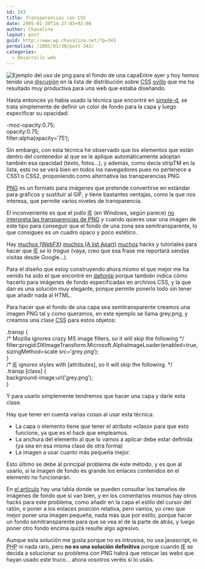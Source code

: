 ```yaml
---
id: 343
title: Transparencias con CSS
date: 2005-01-30T14:27:03+02:00
author: Chavalina
layout: post
guid: http://www.wp.chavalina.net/?p=343
permalink: /2005/01/30/post-343/
categories:
  - Desarrollo web
---
```

<img class="imgizqda" src="http://www.chavalina.net/imagenes/fotos/fondopng.jpg" alt="Ejemplo del uso de png para el fondo de una capa" />Entre ayer y hoy hemos tenido una <acronym title="por llamarlo de alguna manera">discusión</acronym> en la lista de distribución sobre <acronym title="Cascade Style Sheets">CSS</acronym> <a href="http://ovillo.org/" target="_blank">ovillo</a> que me ha resultado muy productiva para una web que estaba dise&ntilde;ando.

Hasta entonces yo había usado la técnica que encontré en <a href="http://www.simple-d.net/200411/transparencies/" target="_blank">simple-d</a>, se trata simplemente de definir un color de fondo para la capa y luego especificar su opacidad:

<div class="codigo">
  -moz-opacity:0.75;<br /> opacity:0.75;<br /> filter:alpha(opacity=&prime;75&prime;);
</div>

Sin embargo, con esta técnica he observado que los elementos que están dentro del contenedor al que se le aplique automáticamente adoptan también esa opacidad (texto, fotos…), y además, como decía stripTM en la lista, esto no se verá bien en todos los navegadores pues no pertenece a CSS1 o CSS2, proponiendo como alternativa las transparencias PNG.

<a href="http://es.wikipedia.org/wiki/PNG" target="_blank">PNG</a> es un formato para imágenes que pretende convertirse en estándar para gráficos y sustituir al GIF, y tiene bastantes ventajas, como la que nos interesa, que permite varios niveles de transparencia.

El inconveniente es que el jodío <acronym title="Internet Explorer">IE</acronym> (en Windows, según parece) <a href="http://msdn.microsoft.com/library/default.asp?url=/workshop/author/filter/reference/filters/AlphaImageLoader.asp" target="_blank">no interpreta las transparencias de PNG</a> y cuando quieres usar una imagen de este tipo para conseguir que el fondo de una zona sea semitransparente, lo que consigues es un cuadro opaco y poco estético.

Hay <a href="http://webfx.eae.net/dhtml/pngbehavior/pngbehavior.html" target="_blank">muchos (WebFX)</a> <a href="http://www.alistapart.com/articles/pngopacity/" target="_blank">muchos (A list Apart)</a> <a href="http://redvip.homelinux.net/varios/explorer-png.html" target="_blank">muchos</a> hacks y tutoriales para hacer que <acronym title="Internet Explorer">IE</acronym> _se lo trague_ (vaya, creo que esa frase me reportará sendas visitas desde Google…).

Para el dise&ntilde;o que estoy construyendo ahora mismo el que mejor me ha venido ha sido el que encontré en <a href="http://www.daltonlp.com/daltonlp.cgi?item_type=1&#038;item_id=217" target="_blank">daltonlp</a> porque también indica cómo hacerlo para imágenes de fondo especificadas en archivos CSS, y la que dan es una solución muy elegante, porque permite ponerlo todo sin tener que a&ntilde;adir nada al HTML.

Para hacer que el fondo de una capa sea semitransparente creamos una imagen PNG tal y como queramos, en este ejemplo se llama grey.png, y creamos una clase <acronym title="Cascade Style Sheets">CSS</acronym> para estos objetos:

<div class="codigo">
  .transp {<br /> /* Mozilla ignores crazy MS image filters, so it will skip the following */<br /> filter:progid:DXImageTransform.Microsoft.AlphaImageLoader(enabled=true, sizingMethod=scale src=&prime;grey.png&prime;);<br /> }<br /> /* <acronym title="Internet Explorer">IE</acronym> ignores styles with [attributes], so it will skip the following. */<br /> .transp [class] {<br /> background-image:url(&prime;grey.png&prime;);<br /> }
</div>

Y para usarlo simplemente tendremos que hacer una capa y darle esta clase.

Hay que tener en cuenta varias cosas al usar esta técnica:

  * La capa o elemento tiene que tener el atributo «class» para que esto funcione, ya que es el hack que empleamos.
  * La anchura del elemento al que lo vamos a aplicar debe estar definida (ya sea en esa misma clase de otra forma)
  * La imagen a usar cuanto más peque&ntilde;a mejor.

Esto último se debe al principal problema de este método, y es que al usarlo, si la imagen de fondo es grande los enlaces contenidos en el elemento no funcionarán.

En <a href="http://www.daltonlp.com/daltonlp.cgi?item_type=1&#038;item_id=217" target="_blank">el artículo</a> hay una tabla donde se pueden consultar los tama&ntilde;os de imágenes de fondo que sí van bien, y en los comentarios mismos hay otros hacks para este problema, como a&ntilde;adir en la capa el estilo del cursor del ratón, o poner a los enlaces posición relativa, pero vamos, yo creo que mejor poner una imagen peque&ntilde;a, nada más que por estilo, porque hacer un fondo semitransparente para que se vea el de la parte de atrás, y luego poner otro fondo encima quizá resulte algo agresivo.

Aunque esta solución me gusta porque no es intrusiva, no usa javascript, ni <acronym title="Hypertext PreProcessor">PHP</acronym> ni nada raro, pero **no es una solución definitiva** porque cuando <acronym title="Internet Explorer">IE</acronym> se decida a solucionar su problema con PNG habrá que retocar las webs que hayan usado este truco… ahora vosotros veréis si lo usáis.